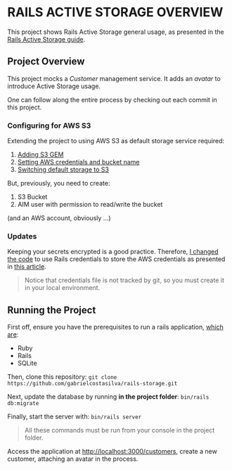 # RAILS ACTIVE STORAGE OVERVIEW
This project shows Rails Active Storage general usage, as presented in the [Rails Active Storage guide](https://guides.rubyonrails.org/active_storage_overview.html).

## Project Overview
This project mocks a _Customer_ management service. It adds an _avatar_ to introduce Active Storage usage.

One can follow along the entire process by checking out each commit in this project.

### Configuring for AWS S3
Extending the project to using AWS S3 as default storage service required:

1. [Adding S3 GEM](https://github.com/gabrielcostasilva/rails-storage/commit/a5164f458b67339ab58c81553b83254af22169a0)
2. [Setting AWS credentials and bucket name](https://github.com/gabrielcostasilva/rails-storage/commit/b55548bc171b66d95feed3d513f718eabee3825f)
3. [Switching default storage to S3](https://github.com/gabrielcostasilva/rails-storage/commit/b95c2543dc13b317636e5b23ff8bad099ca62d19)

But, previously, you need to create:
1. S3 Bucket
2. AIM user with permission to read/write the bucket

(and an AWS account, obviously ...)

### Updates
Keeping your secrets encrypted is a good practice. Therefore, [I changed the code](https://github.com/gabrielcostasilva/rails-storage/commit/edbfc5fbf4f7b82a13ab5646504dbaeccb43f205) to use Rails credentials to store the AWS credentials as presented in [this article](https://webcrunch.com/posts/the-complete-guide-to-ruby-on-rails-encrypted-credentials).

> Notice that credentials file is not tracked by git, so you must create it in your local environment.

## Running the Project
First off, ensure you have the prerequisites to run a rails application, [which are](https://guides.rubyonrails.org/getting_started.html#creating-a-new-rails-project-installing-rails):
- Ruby
- Rails
- SQLite

Then, clone this repository: `git clone https://github.com/gabrielcostasilva/rails-storage.git`

Next, update the database by running **in the project folder**: `bin/rails db:migrate`

Finally, start the server with: `bin/rails server`

> All these commands must be run from your console in the project folder.

Access the application at [http://localhost:3000/customers](http://localhost:3000/customers), create a new customer, attaching an avatar in the process.

